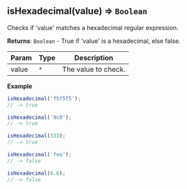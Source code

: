 <a name="isHexadecimal"></a>

## isHexadecimal(value) ⇒ <code>Boolean</code>
Checks if 'value' matches a hexadecimal regular expression.

**Returns**: <code>Boolean</code> - True if 'value' is a hexadecimal, else false.  

| Param | Type | Description |
| --- | --- | --- |
| value | <code>\*</code> | The value to check. |

**Example**  
```js
isHexadecimal('f5f5f5');
// -> true

isHexadecimal('9c0');
// -> true

isHexadecimal(333);
// -> true

isHexadecimal('foo');
// -> false

isHexadecimal(6.6);
// -> false
```
